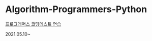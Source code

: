 # Algorithm-Programmers-Python

[프로그래머스 코딩테스트 연습](https://programmers.co.kr/learn/challenges)

2021.05.10~
